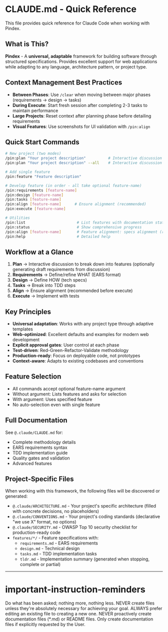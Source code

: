 # CLAUDE.md - Quick Reference

This file provides quick reference for Claude Code when working with Pindex.

## What is This?

**Pindex** - A **universal, adaptable** framework for building software through structured specifications. Provides excellent support for web applications while adapting to any language, architecture pattern, or project type.

## Context Management Best Practices

- **Between Phases**: Use `/clear` when moving between major phases (requirements → design → tasks)
- **During Execute**: Start fresh session after completing 2-3 tasks to maintain performance
- **Large Projects**: Reset context after planning phase before detailing requirements
- **Visual Features**: Use screenshots for UI validation with `/pin:align`

## Quick Start Commands

```bash
# New project (two modes)
/pin:plan "Your project description"          # Interactive discussion → empty templates
/pin:plan "Your project description" --all    # Interactive discussion → draft EARS requirements

# Add single feature
/pin:feature "Feature description"

# Develop feature (in order - all take optional feature-name)
/pin:requirements [feature-name]
/pin:design [feature-name]
/pin:tasks [feature-name]
/pin:align [feature-name]      # Ensure alignment (recommended)
/pin:execute [feature-name]

# Utilities
/pin:list                       # List features with documentation status
/pin:status                     # Show comprehensive progress
/pin:align [feature-name]       # Feature alignment: specs alignment (req→design→tasks)
/pin:help                       # Detailed help
```

## Workflow at a Glance

1. **Plan** → Interactive discussion to break down into features (optionally generating draft requirements from discussion)
2. **Requirements** → Define/refine WHAT (EARS format)
3. **Design** → Define HOW (tech specs)
4. **Tasks** → Break into TDD steps
5. **Align** → Ensure alignment (recommended before execute)
6. **Execute** → Implement with tests

## Key Principles

- **Universal adaptation**: Works with any project type through adaptive templates
- **Web-optimized**: Excellent defaults and examples for modern web development
- **Explicit approval gates**: User control at each phase
- **Test-driven**: Red-Green-Refactor-Validate methodology
- **Production-ready**: Focus on deployable code, not prototypes
- **Context-aware**: Adapts to existing codebases and conventions

## Feature Selection

- All commands accept optional feature-name argument
- Without argument: Lists features and asks for selection
- With argument: Uses specified feature
- No auto-selection even with single feature

## Full Documentation

See `@.claude/CLAUDE.md` for:

- Complete methodology details
- EARS requirements syntax
- TDD implementation guide
- Quality gates and validation
- Advanced features

## Project-Specific Files

When working with this framework, the following files will be discovered or generated:

- `@.claude/ARCHITECTURE.md` - Your project's specific architecture (filled with concrete decisions, no placeholders)
- `@.claude/CONVENTIONS.md` - Your project's coding standards (declarative "we use X" format, no options)
- `@.claude/SECURITY.md` - OWASP Top 10 security checklist for production-ready code
- `features/*/` - Feature specifications with:
  - `requirements.md` - EARS requirements
  - `design.md` - Technical design
  - `tasks.md` - TDD implementation tasks
  - `tldr.md` - Implementation summary (generated when stopping, complete or partial)

---
# important-instruction-reminders
Do what has been asked; nothing more, nothing less.
NEVER create files unless they're absolutely necessary for achieving your goal.
ALWAYS prefer editing an existing file to creating a new one.
NEVER proactively create documentation files (*.md) or README files. Only create documentation files if explicitly requested by the User.
